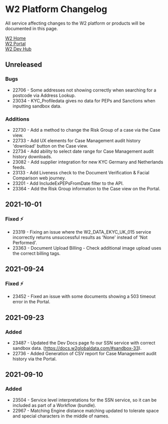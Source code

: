 
# W2 Platform Changelog
All service affecting changes to the W2 platform or products will be documented in this page.

[W2 Home](https://www.w2globaldata.com)  
[W2 Portal](https://portal.w2globaldata.com)  
[W2 Dev Hub](https://www.w2globaldata.com/developers/)  

      


## Unreleased
### Bugs
- 22706 - Some addresses not showing correctly when searching for a postcode via Address Lookup.
- 23034 - KYC_Profiledata gives no data for PEPs and Sanctions when inputting sandbox data.

### Additions
- 22730 - Add a method to change the Risk Group of a case via the Case view.
- 22733 - Add UX elements for Case Management audit history 'download' button on the Case view.
- 22734 - Add ability to select date range for Case Management audit history downloads.
- 23082 - Add supplier integration for new KYC Germany and Netherlands feeds.
- 23133 - Add Liveness check to the Document Verification & Facial Comparison web journey.
- 23201 - Add IncludeExPEPsFromDate filter to the API.
- 23364 - Add the Risk Group information to the Case view on the Portal.

## 2021-10-01
### Fixed :zap:
- 23319 - Fixing an issue where the W2_DATA_EKYC_UK_015 service incorrectly returns unsuccessful results as 'None' instead of 'Not Performed'.
- 23363 - Document Upload Billing - Check additional image upload uses the correct billing tags.

## 2021-09-24
### Fixed :zap:
- 23452 - Fixed an issue with some documents showing a 503 timeout error in the Portal.
  
## 2021-09-23
### Added
- 23487 - Updated the Dev Docs page fo our SSN service with correct sandbox data. (https://docs.w2globaldata.com/#sandbox-33).
- 22736 - Added Generation of CSV report for Case Management audit history via the Portal.
  
## 2021-09-10
### Added
- 23504 - Service level interpretations for the SSN service, so it can be included as part of a Workflow (bundle).
- 22967 - Matching Engine distance matching updated to tolerate space and special characters in the middle of names.
